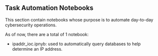 ## Task Automation Notebooks

This section contain notebooks whose purpose is to automate day-to-day cybersecurity operations.

As of now, there are a total of 1 notebook:
- ipaddr_ioc.ipnyb: used to automatically query databases to help determine an IP address.
